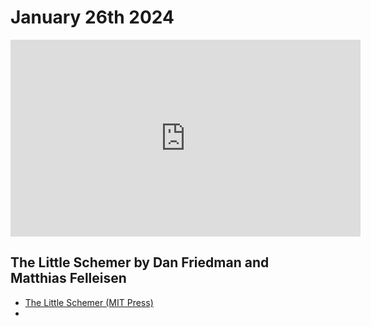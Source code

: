 # January 26th 2024

<iframe width="560" height="315" src="https://www.youtube.com/embed/iC8eSdoyu9A?si=0svNRBLRmDH8LplB" title="YouTube video player" frameborder="0" allow="accelerometer; autoplay; clipboard-write; encrypted-media; gyroscope; picture-in-picture; web-share" allowfullscreen></iframe>

## The Little Schemer by Dan Friedman and Matthias Felleisen
- [The Little Schemer (MIT Press)](https://mitpress.mit.edu/9780262560993/the-little-schemer/)
- 


<!--
```admonish note
Newer database architectures claiming to solve some of the issues with traditional 
RDBMS's will be dealt with shortly.
```

### What a Database System is for

The choices behind these designs made good sense in a world that looked like this (VAX 11/780, late 1970's):

| Fact (at the time)                                | Typical Value                   | Some Consequences                                                                                                                                            |
|----------------------------------------------------------|---------------------------------|--------------------------------------------------------------------------------------------------------------------------------------------------------------|
| Individual computers are a major purchasing decision     | $350K+ (incl disks)             | Plan and purchase a computer system which fully meets your needs for multiple years ahead                                                                    |
| CPU power is super-expensive and limited                 | <1MIPS                          | Centralise query and updates in a single powerful machine                                                                                                    |
| Memory is extremely expensive                            | 1MB RAM                         | Provision only the memory needed to process your workload                                                                                                    |
| Durable Storage (tape/hard disks) are expensive and slow | 10ms seek 300MB disk $160K      | Use storage sparingly: keep one copy of any data on disk, backup on a schedule to tape. Connect all your storage to the server with the powerful CPU and RAM | 
| Networks are really slow                                 | dialup 9.6Kb/s - ethernet 1Mb/s | Minimise chatty back and forth queries - pack up as much into your query as possible, ask for as much back as you can                                        |
| Programmers are relatively cheap                         | $15-20K/year                    | Business has fixed requirements, programmers can spend days or weeks writing a given fixed query for a report                                                |
| Requirements change slowly | quarterly                       | Once written, queries and/or stored procedures can remain unchanged for years |

Obviously things have changed substantially in the several decades since the late 1970's, but 
importantly they changed quite incrementally between then and now. As a result, the designers 
and developers of RDBMS systems have modified their designs one step at a time to take advantage 
of the improvements as they occurred. We'll take note of these changes as we go along.

Let's go into a bit more detail about some of these aspects:

~~~admonish info title="'item' of information"
In this discussion, we'll be thinking of the information in the database as consisting of many small,
aggregates of atomic or primitive values, which we'll call *item*s. For example, the information
about me might include my first and last names, which would each be a string-valued item.
In Clojure we'd represent my information something like this:
```clojure
(def fergal-info 
  {:first-name "Fergal" :last-name "Byrne" ...})
```
~~~

### Update In Place

Due to the high cost of hard disks back in the day, the storage available for your data was very 
limited, so it made sense to store the data in a way where each item of data was in a _single place_
in the larger store of items.

When new data came in, consisting of new _values_ for these items, what you would do is go to the _place_
for each item and overwrite the old value with the new,  a strategy known as __update in place__. 

Several things fall out from this. First, for each potential item of information, _there is a place_: each 
item has some sort of coordinates telling you how to either find the current value or where to
write in a new value. In a traditional RDBMS, the coordinates are expressed as `<Table>.<Row>.<Column>` (see below).

Secondly, because there's only one place for a value, you can only store the current value in that place, and any
previous values will disappear unless you do something else to record them. Later, as disks became
bigger and bigger, we could start keeping some copies of the old data, for example in places called
_shadow tables_ - these improvements were sometimes supported by the RDBMS, sometimes roll-your-own, and always pretty
optional.

Thirdly, the layout or **schema** of the database should avoid having multiple copies of an item. For example,
in an eCommerce system, every `Order` has a customer, but we don't want to store the customer's first name
and last name along with each of their orders - instead we'll store those in a single place for `Customer`s, and
refer to that customer using the `customer-id` (this is called a **foreign key** as it is a key used in the `Order` for another 
kind of data - the `Customers`). There is literally a whole theory of designing databases around these 
concepts, and a database in the right layout is described as being in _normal form_.

### A Client-Server Architecture - "It's _Over There_"

The extreme of this is the dumb terminal remote-controlling the central mainframe or minicomputer, but from the 1980's the 
typical business app running on a microcomputer, PC or workstation operated by compiling queries to send to
the RDBMS and get back results in some binary form, all over a _connection_ to the RDBMS.

### Structured Query Language (SQL) - a string-based interface

### Tables, Rows and Columns - 'coordinates' for items and 'shapes' for data


### ACID Transactions

- **A**tomic - either all operations in the transaction occur, or none of them
- **C**onsistent - 
- **I**solated
- **D**urable

### Indexes


